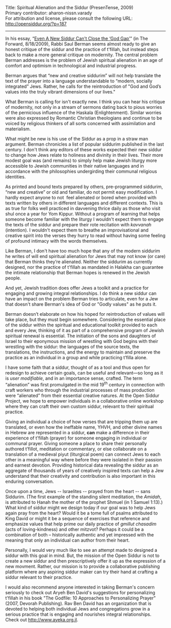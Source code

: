 <html>
<head></head>
<body>
Title: Spiritual Alienation and the Siddur (PresenTense, 2009)<br />
Primary contributor: aharon-nissn.varady<br />
For attribution and license, please consult the following URL: <a href="http://opensiddur.org/?p=187">http://opensiddur.org/?p=187</a>
<p />
<hr />

In his essay, “<a href="http://www.forward.com/articles/112469/">Even A New Siddur Can’t Close the ‘God Gap’</a>” (in The Forward, 8/18/2009), Rabbi Saul Berman seems almost ready to give an honest critique of the siddur and the practice of t'fillah, but instead steps back to make a more general critique on modernity. The central problem Berman addresses is the problem of Jewish spiritual alienation in an age of comfort and optimism in technological and industrial progress.

Berman argues that “new and creative siddurim” will not help translate the text of the prayer into a language understandable to “modern, socially integrated” Jews. Rather, he calls for the reintroduction of "God and God’s values into the truly vibrant dimensions of our lives."

What Berman is calling for isn't exactly new. I think you can hear his critique of modernity, not only in a stream of sermons dating back to pious worries of the pernicious influence of the Haskala (Enlightenment). Similar worries were also expressed by Romantic Christian theologians and continue to be voiced by religious thinkers of all sorts concerned with assimilation and materialism.

What might be new is his use of the Siddur as a prop in a straw man argument. Berman chronicles a list of popular siddurim published in the last century. I don't think any editors of these works expected their new siddur to change how Jews relate to holiness and divinity in their lives. Their more modest goal was (and remains) to simply help make Jewish liturgy more accessible to Jewish communities in their native languages and in accordance with the philosophies undergirding their communal religious identities.

As printed and bound texts prepared by others, pre-programmed siddurim, “new and creative” or old and familiar, do not permit easy modification. I hardly expect anyone to not  feel alienated or bored when provided with texts written by others in different languages and different contexts. This is as true for folks well practiced in davvening thrice daily as those who visit shul once a year for Yom Kippur. Without a program of learning that helps someone become familiar with the liturgy I wouldn't expect them to engage the texts of the siddur and prepare their rote recitation with <em>kavvanah</em> (intention). I wouldn't expect them to breathe an improvisational and creative spirit into the verses they hurry to read without having some feeling of profound intimacy with the words themselves.

Like Berman, I don't have too much hope that any of the modern siddurim he writes of will end spiritual alienation for Jews that may not know (or care) that Berman thinks they’re alienated. Neither the siddurim as currently designed, nor the practice of t'fillah as mandated in Halakha can guarantee the intimate relationship that Berman hopes is renewed in the Jewish people.

And yet, Jewish tradition does offer Jews a toolkit and a practice for engaging and growing integral relationships. I do think a new siddur can have an impact on the problem Berman tries to articulate, even for a Jew that doesn't share Berman's idea of God or "Godly values" as he puts it.

Berman doesn’t elaborate on how his hoped for reintroduction of values will take place, but they must begin somewhere. Considering the essential place of the siddur within the spiritual and educational toolkit provided to each and every Jew, thinking of it as part of a comprehensive program of Jewish spiritual renewal is essential. The initiation of the sons and daughters of Israel to their eponymous mission of wrestling with God begins with their wrestling with the siddur: the languages of the source texts, the translations, the instructions, and the energy to maintain and preserve the practice as an individual in a group and while practicing t’filla alone.

I have some faith that a siddur, thought of as a tool and thus open for redesign to achieve certain goals, can be useful and relevant—so long as it is <em>user modifiable</em>, and in an importance sense, crafted. The term “alienation” was first promulgated in the mid 19<sup>th</sup> century in connection with craft workers who through the industrial processes of mass production were “alienated” from their essential creative natures. At the Open Siddur Project, we hope to empower individuals in a collaborative online workshop where they can craft their own custom siddur, relevant to their spiritual practice.

Giving an individual a choice of how verses that are tripping them up are translated, or even how the ineffable name, YHVH, and other divine names in Hebrew are represented in a siddur, <strong>can</strong> make a difference in their experience of t'fillah (prayer) for someone engaging in individual or communal prayer. Giving someone a place to share their personally authored t’fillot, meditation or commentary, or else collaborate on a translation of a medieval piyut (liturgical poem) can connect Jews to each other in a meaningful way where before they were isolated in their passion and earnest devotion. Providing historical data revealing the siddur as an aggregate of thousands of years of creatively inspired texts can help a Jew understand that their creativity and contribution is also important in this enduring conversation.

Once upon a time, Jews -- Israelites -- prayed from the heart -- sans Siddurim. (The first example of the standing silent meditation, the <em>Amidah</em>, is attributed to Ḥanah the mother of the prophet Shmuel (in 1 Samuel 1:13).) What kind of siddur might we design today if our goal was to help Jews again pray from the heart? Would it be a tome full of psalms attributed to King David or might it be a sequence of exercises that reference and emphasize values that help prime our daily practice of <em>gmillut chasadim</em> (acts of loving-kindness) and other mitzvot? Perhaps it could be a combination of both – historically authentic and yet impressed with the meaning that only an individual can author from their heart.

Personally, I would very much like to see an attempt made to designed a siddur with this goal in mind. But, the mission of the Open Siddur is not to create a new siddur and then prescriptively offer it up as the expression of a new movment. Rather, our mission is to provide a collaborative publishing platform where any aspiring siddur maker can try their hand at crafting a siddur relevant to their practice.

I would also recommend anyone interested in taking Berman's concern seriously to check out Aryeh Ben David's suggestions for personalizing t'fillah in his book "The Godfile: 10 Approaches to Personalizing Prayer" (2007, Devorah Publishing). Rav Ben David has an organization that is devoted to helping both individual Jews and congregations grow in a serious practice that is engaging and nourishes integral relationships. Check out <a href="http://www.ayeka.org.il/">http://www.ayeka.org.il</a>.
</body>
</html>
